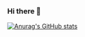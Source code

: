 ### Hi there 👋
[![Anurag's GitHub stats](https://github-readme-stats.vercel.app/api?username=adelmojnr)](https://github.com/anuraghazra/github-readme-stats)
<!--
**adelmojnr/adelmojnr** is a ✨ _special_ ✨ repository because its `README.md` (this file) appears on your GitHub profile.

Here are some ideas to get you started:

- 🔭 I’m currently working on ...
- 🌱 I’m currently learning ...
- 👯 I’m looking to collaborate on ...
- 🤔 I’m looking for help with ...
- 💬 Ask me about ...
- 📫 How to reach me: ...
- 😄 Pronouns: ...
- ⚡ Fun fact: ...
-->
